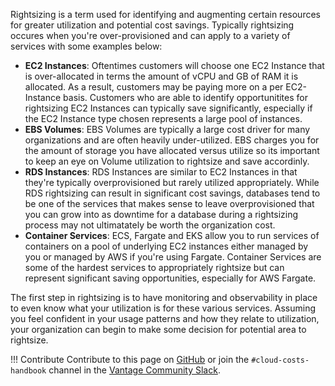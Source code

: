 Rightsizing is a term used for identifying and augmenting certain resources for greater utilization and potential cost savings. Typically rightsizing occures when you're over-provisioned and can apply to a variety of services with some examples below:

* **EC2 Instances**: Oftentimes customers will choose one EC2 Instance that is over-allocated in terms the amount of vCPU and GB of RAM it is allocated. As a result, customers may be paying more on a per EC2-Instance basis. Customers who are able to identify opportunitites for rightsizing EC2 Instances can typically save significantly, especially if the EC2 Instance type chosen represents a large pool of instances. 
* **EBS Volumes**: EBS Volumes are typically a large cost driver for many organizations and are often heavily under-utilized. EBS charges you for the amount of storage you have allocated versus utilize so its important to keep an eye on Volume utilization to rightsize and save accordinly. 
* **RDS Instances**: RDS Instances are similar to EC2 Instances in that they're typically overprovisioned but rarely utilized appropriately. While RDS rightsizing can result in significant cost savings, databases tend to be one of the services that makes sense to leave overprovisioned that you can grow into as downtime for a database during a rightsizing process may not ultimatately be worth the organization cost. 
* **Container Services**: ECS, Fargate and EKS allow you to run services of containers on a pool of underlying EC2 instances either managed by you or managed by AWS if you're using Fargate. Container Services are some of the hardest services to appropriately rightsize but can represent significant saving opportunities, especially for AWS Fargate. 


The first step in rightsizing is to have monitoring and observability in place to even know what your utilization is for these various services. Assuming you feel confident in your usage patterns and how they relate to utilization, your organization can begin to make some decision for potential area to rightsize. 

!!! Contribute
    Contribute to this page on [GitHub](https://github.com/vantage-sh/handbook) or join the `#cloud-costs-handbook` channel in the [Vantage Community Slack](https://join.slack.com/t/vantagecommunity/shared_invite/zt-oey52myv-gq4AWRKkX25kjp1UGziPTw).